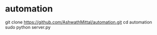 # automation
git clone https://github.com/AshwathMittal/automation.git
cd automation
sudo python server.py
